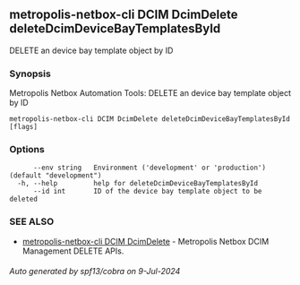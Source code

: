 ## metropolis-netbox-cli DCIM DcimDelete deleteDcimDeviceBayTemplatesById

DELETE an device bay template object by ID

### Synopsis


Metropolis Netbox Automation Tools:
  DELETE an device bay template object by ID

```
metropolis-netbox-cli DCIM DcimDelete deleteDcimDeviceBayTemplatesById [flags]
```

### Options

```
      --env string   Environment ('development' or 'production') (default "development")
  -h, --help         help for deleteDcimDeviceBayTemplatesById
      --id int       ID of the device bay template object to be deleted
```

### SEE ALSO

* [metropolis-netbox-cli DCIM DcimDelete]()	 - Metropolis Netbox DCIM Management DELETE APIs.

###### Auto generated by spf13/cobra on 9-Jul-2024
